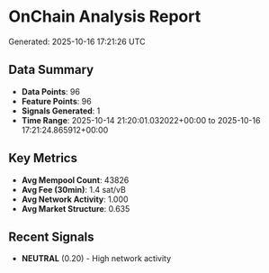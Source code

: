 # OnChain Analysis Report
Generated: 2025-10-16 17:21:26 UTC

## Data Summary
- **Data Points**: 96
- **Feature Points**: 96
- **Signals Generated**: 1
- **Time Range**: 2025-10-14 21:20:01.032022+00:00 to 2025-10-16 17:21:24.865912+00:00

## Key Metrics
- **Avg Mempool Count**: 43826
- **Avg Fee (30min)**: 1.4 sat/vB
- **Avg Network Activity**: 1.000
- **Avg Market Structure**: 0.635

## Recent Signals
- **NEUTRAL** (0.20) - High network activity
